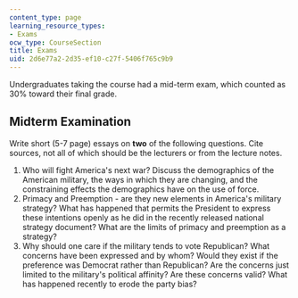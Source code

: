```yaml
---
content_type: page
learning_resource_types:
- Exams
ocw_type: CourseSection
title: Exams
uid: 2d6e77a2-2d35-ef10-c27f-5406f765c9b9
---
```


Undergraduates taking the course had a mid-term exam, which counted as 30% toward their final grade.

Midterm Examination
-------------------

Write short (5-7 page) essays on **two** of the following questions. Cite sources, not all of which should be the lecturers or from the lecture notes.

1.  Who will fight America's next war? Discuss the demographics of the American military, the ways in which they are changing, and the constraining effects the demographics have on the use of force.
2.  Primacy and Preemption - are they new elements in America's military strategy? What has happened that permits the President to express these intentions openly as he did in the recently released national strategy document? What are the limits of primacy and preemption as a strategy?
3.  Why should one care if the military tends to vote Republican? What concerns have been expressed and by whom? Would they exist if the preference was Democrat rather than Republican? Are the concerns just limited to the military's political affinity? Are these concerns valid? What has happened recently to erode the party bias?